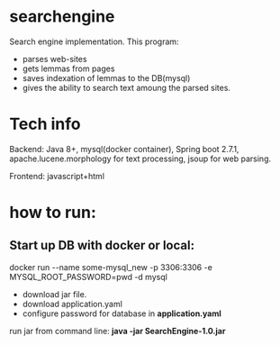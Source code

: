 # searchengine

Search engine implementation. This program:
* parses web-sites
* gets lemmas from pages
* saves indexation of lemmas to the DB(mysql)
* gives the ability to search text amoung the parsed sites.

# Tech info
Backend: Java 8+, mysql(docker container), Spring boot 2.7.1, apache.lucene.morphology for text processing, jsoup for web parsing.

Frontend: javascript+html

# how to run:

## Start up DB with docker or local:
docker run --name some-mysql_new -p 3306:3306 -e MYSQL_ROOT_PASSWORD=pwd -d mysql

* download jar file.
* download application.yaml
* configure password for database in **application.yaml**

run jar from command line: **java -jar SearchEngine-1.0.jar**
